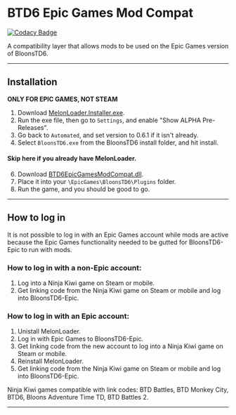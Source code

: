 # BTD6 Epic Games Mod Compat

[![Codacy Badge](https://app.codacy.com/project/badge/Grade/158d1613844b41648231ced3d0026112)](https://app.codacy.com/gh/GrahamKracker/BTD6EpicGamesModCompat/dashboard?utm_source=gh&utm_medium=referral&utm_content=&utm_campaign=Badge_grade)

A compatibility layer that allows mods to be used on the Epic Games version of BloonsTD6.

---

## Installation
**ONLY FOR EPIC GAMES, NOT STEAM**
1.  Download [MelonLoader.Installer.exe](https://github.com/LavaGang/MelonLoader/releases/latest/download/MelonLoader.Installer.exe).
2.  Run the exe file, then go to `Settings`, and enable "Show ALPHA Pre-Releases".
3.  Go back to `Automated`, and set version to 0.6.1 if it isn't already.
4.  Select `BloonsTD6.exe` from the BloonsTD6 install folder, and hit install.
#### Skip here if you already have MelonLoader.
6.  Download [BTD6EpicGamesModCompat.dll](https://github.com/GrahamKracker/BTD6EpicGamesModCompat/releases/latest).
7.  Place it into  your `\EpicGames\BloonsTD6\Plugins` folder.
8.  Run the game, and you should be good to go.

---

## How to log in
It is not possible to log in with an Epic Games account while mods are active because the Epic Games functionality needed to be gutted for BloonsTD6-Epic to run with mods.
  
### How to log in with a non-Epic account:
1.  Log into a Ninja Kiwi game on Steam or mobile.
2.  Get linking code from the Ninja Kiwi game on Steam or mobile and log into BloonsTD6-Epic.

### How to log in with an Epic account:
1.  Unistall MelonLoader.
2.  Log in with Epic Games to BloonsTD6-Epic.
3.  Get linking code from the new account to log into a Ninja Kiwi game on Steam or mobile.
4.  Reinstall MelonLoader.
5.  Get linking code from the Ninja Kiwi game on Steam or mobile and log into BloonsTD6-Epic.

Ninja Kiwi games compatible with link codes: BTD Battles, BTD Monkey City, BTD6, Bloons Adventure Time TD, BTD Battles 2.
 
---
